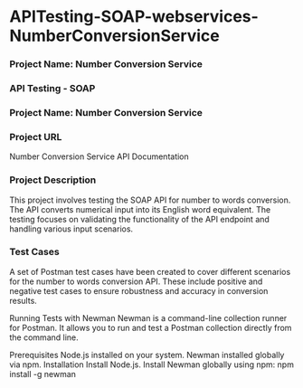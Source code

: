 # APITesting-SOAP-webservices-NumberConversionService

### Project Name: Number Conversion Service

 ### API Testing - SOAP
### Project Name: Number Conversion Service
### Project URL
Number Conversion Service API Documentation

### Project Description
This project involves testing the SOAP API for number to words conversion. The API converts numerical input into its English word equivalent. The testing focuses on validating the functionality of the API endpoint and handling various input scenarios.

### Test Cases
A set of Postman test cases have been created to cover different scenarios for the number to words conversion API. These include positive and negative test cases to ensure robustness and accuracy in conversion results.

Running Tests with Newman
Newman is a command-line collection runner for Postman. It allows you to run and test a Postman collection directly from the command line.

Prerequisites
Node.js installed on your system.
Newman installed globally via npm.
Installation
Install Node.js.
Install Newman globally using npm:
npm install -g newman
